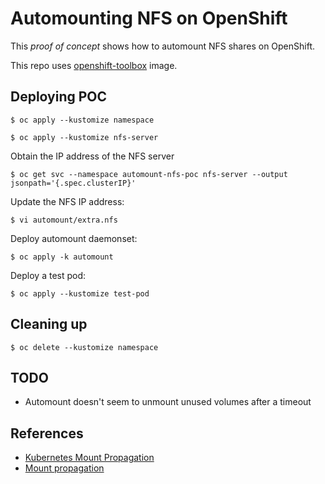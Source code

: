 # Automounting NFS on OpenShift

This *proof of concept* shows how to automount NFS shares on OpenShift.

This repo uses [openshift-toolbox](https://github.com/noseka1/openshift-toolbox) image.

## Deploying POC

```
$ oc apply --kustomize namespace
```

```
$ oc apply --kustomize nfs-server
```

Obtain the IP address of the NFS server

```
$ oc get svc --namespace automount-nfs-poc nfs-server --output jsonpath='{.spec.clusterIP}'
```

Update the NFS IP address:

```
$ vi automount/extra.nfs
```

Deploy automount daemonset:

```
$ oc apply -k automount
```

Deploy a test pod:

```
$ oc apply --kustomize test-pod
```

## Cleaning up

```
$ oc delete --kustomize namespace
```

## TODO

* Automount doesn't seem to unmount unused volumes after a timeout

## References

* [Kubernetes Mount Propagation](https://medium.com/kokster/kubernetes-mount-propagation-5306c36a4a2d)
* [Mount propagation](https://kubernetes.io/docs/concepts/storage/volumes/#mount-propagation)
